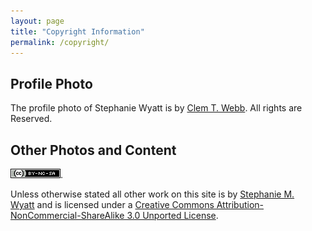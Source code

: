 ```yaml
---
layout: page
title: "Copyright Information"
permalink: /copyright/
---
```

## Profile Photo

The profile photo of Stephanie Wyatt is by [Clem T. Webb](http://www.santabyappt.com/contact.php). All rights are Reserved. 

## Other Photos and Content
[![Creative Commons License](/assets/images/80x15.png)](http://creativecommons.org/licenses/by-nc-sa/3.0/).  

Unless otherwise stated all other work on this site is by [Stephanie M. Wyatt](http://stephaniewyatt.net/) and is licensed under a [Creative Commons Attribution-NonCommercial-ShareAlike 3.0 Unported License](http://creativecommons.org/licenses/by-nc-sa/3.0/). 
